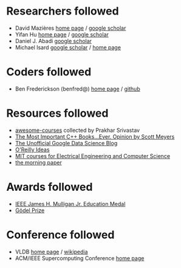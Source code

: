 # Researchers followed
* David Mazières [home page](http://www.scs.stanford.edu/~dm/) / [google scholar](https://scholar.google.com/citations?user=16rpqWQAAAAJ&hl=en)
* Yifan Hu [home page](http://yifanhu.net) / [google scholar](https://scholar.google.com/citations?user=lcOqJwMAAAAJ&hl=en)
* Daniel J. Abadi [google scholar](https://scholar.google.com/citations?user=zxeEF2gAAAAJ&hl=en&oi=sra)
* Michael Isard [google scholar](https://scholar.google.com/citations?user=V358UyMAAAAJ&hl=en&oi=sra) / [home page](http://michaelisard.com/)

# Coders followed
* Ben Frederickson (benfred@) [home page](https://www.benfrederickson.com/) / [github](https://github.com/benfred)

# Resources followed
* [awesome-courses](https://github.com/prakhar1989/awesome-courses) collected by Prakhar Srivastav
* [The Most Important C++ Books...Ever. Opinion by Scott Meyers](https://www.artima.com/cppsource/top_cpp_books.html)
* [The Unofficial Google Data Science Blog](http://www.unofficialgoogledatascience.com/)
* [O'Reilly Ideas](https://www.oreilly.com/ideas)
* [MIT courses for Electrical Engineering and Computer Science](https://ocw.mit.edu/courses/electrical-engineering-and-computer-science/)
* [the morning paper](https://blog.acolyer.org/about/)

# Awards followed
* [IEEE James H. Mulligan Jr. Education Medal](https://en.wikipedia.org/wiki/IEEE_James_H._Mulligan_Jr._Education_Medal)
* [Gödel Prize](https://en.wikipedia.org/wiki/Gödel_Prize)

# Conference followed
* VLDB [home page](https://www.vldb.org/) / [wikipedia](https://en.wikipedia.org/wiki/VLDB_conference)
* ACM/IEEE Supercomputing Conference [home page](http://supercomputing.org/)
